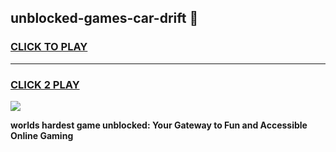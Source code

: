 
## unblocked-games-car-drift 👋
<h3>
<a href="https://premium.freeplayer.one?title=unblocked-games-car-drift&ref=14F">CLICK TO PLAY</a></h3>
<hr>

<h3>
<a href="https://premium.freeplayer.one?title=unblocked-games-car-drift&ref=14F">CLICK 2 PLAY</a>
  
</h3>

<a href="https://premium.freeplayer.one?title=unblocked-games-car-drift&ref=12F/"><img src="https://clearcache.store/games.png"></a>


**worlds hardest game unblocked: Your Gateway to Fun and Accessible Online Gaming**
